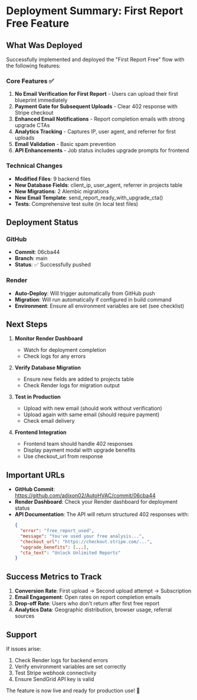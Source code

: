# Deployment Summary: First Report Free Feature

## What Was Deployed

Successfully implemented and deployed the "First Report Free" flow with the following features:

### Core Features ✅
1. **No Email Verification for First Report** - Users can upload their first blueprint immediately
2. **Payment Gate for Subsequent Uploads** - Clear 402 response with Stripe checkout
3. **Enhanced Email Notifications** - Report completion emails with strong upgrade CTAs
4. **Analytics Tracking** - Captures IP, user agent, and referrer for first uploads
5. **Email Validation** - Basic spam prevention
6. **API Enhancements** - Job status includes upgrade prompts for frontend

### Technical Changes
- **Modified Files**: 9 backend files
- **New Database Fields**: client_ip, user_agent, referrer in projects table
- **New Migrations**: 2 Alembic migrations
- **New Email Template**: send_report_ready_with_upgrade_cta()
- **Tests**: Comprehensive test suite (in local test files)

## Deployment Status

### GitHub
- **Commit**: 06cba44
- **Branch**: main
- **Status**: ✅ Successfully pushed

### Render
- **Auto-Deploy**: Will trigger automatically from GitHub push
- **Migration**: Will run automatically if configured in build command
- **Environment**: Ensure all environment variables are set (see checklist)

## Next Steps

1. **Monitor Render Dashboard**
   - Watch for deployment completion
   - Check logs for any errors

2. **Verify Database Migration**
   - Ensure new fields are added to projects table
   - Check Render logs for migration output

3. **Test in Production**
   - Upload with new email (should work without verification)
   - Upload again with same email (should require payment)
   - Check email delivery

4. **Frontend Integration**
   - Frontend team should handle 402 responses
   - Display payment modal with upgrade benefits
   - Use checkout_url from response

## Important URLs

- **GitHub Commit**: https://github.com/adixon02/AutoHVAC/commit/06cba44
- **Render Dashboard**: Check your Render dashboard for deployment status
- **API Documentation**: The API will return structured 402 responses with:
  ```json
  {
    "error": "free_report_used",
    "message": "You've used your free analysis...",
    "checkout_url": "https://checkout.stripe.com/...",
    "upgrade_benefits": [...],
    "cta_text": "Unlock Unlimited Reports"
  }
  ```

## Success Metrics to Track

1. **Conversion Rate**: First upload → Second upload attempt → Subscription
2. **Email Engagement**: Open rates on report completion emails
3. **Drop-off Rate**: Users who don't return after first free report
4. **Analytics Data**: Geographic distribution, browser usage, referral sources

## Support

If issues arise:
1. Check Render logs for backend errors
2. Verify environment variables are set correctly
3. Test Stripe webhook connectivity
4. Ensure SendGrid API key is valid

The feature is now live and ready for production use! 🚀